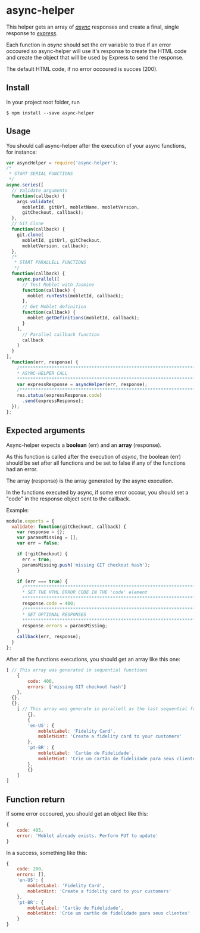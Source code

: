 
# async-helper

This helper gets an array of _[async](https://www.npmjs.com/package/async)_ responses and create a final, single response to _[express](https://www.npmjs.com/package/express)_.

Each function in _async_ should set the err variable to true if an error occoured so async-helper will use it's response to create the HTML code and create the object that will be used by Express to send the response.

The default HTML code, if no error occoured is succes (200).
## Install

In your project root folder, run

```
$ npm install --save async-helper
```

## Usage

You should call async-helper after the execution of your async functions, for instance:

```javascript
var asyncHelper = require('async-helper');
/*
 * START SERIAL FUNCTIONS
 */
async.series([
  // Validate arguments
  function(callback) {
    args.validate(
      mobletId, gitUrl, mobletName, mobletVersion,
      gitCheckout, callback);
  },
  // GIT Clone
  function(callback) {
    git.clone(
      mobletId, gitUrl, gitCheckout,
      mobletVersion, callback);
  },
  /*
   * START PARALLELL FUNCTIONS
   */
  function(callback) {
    async.parallel([
      // Test Moblet with Jasmine
      function(callback) {
        moblet.runTests(mobletId, callback);
      },
      // Get Moblet definition
      function(callback) {
        moblet.getDefinitions(mobletId, callback);
      }
    ],
      // Parallel callback function
      callback
    )
  }
],
  function(err, response) {
    /***************************************************************************
    * ASYNC-HELPER CALL
    ***************************************************************************/
    var expressResponse = asyncHelper(err, response);
    /**************************************************************************/
    res.status(expressResponse.code)
      .send(expressResponse);
  });
};
```
## Expected arguments

Async-helper expects a **boolean** (err) and an **array** (response).

As this function is called after the execution of _async_, the boolean (err) should be set after all functions and be set to false if any of the functions had an error.

The array (response) is the array generated by the async execution.

In the functions executed by async, if some error occour, you should set a "code" in the response object sent to the callback.

Example:

```javascript
module.exports = {
  validate: function(gitCheckout, callback) {
    var response = {};
    var paramsMissing = [];
    var err = false;

    if (!gitCheckout) {
      err = true;
      paramsMissing.push('missing GIT checkout hash');
    }

    if (err === true) {
      /*************************************************************************
      * SET THE HTML ERROR CODE IN THE 'code' element
      *************************************************************************/
      response.code = 400;
      /*************************************************************************
      * SET OPTIONAL RESPONSES
      *************************************************************************/
      response.errors = paramsMissing;
    }
    callback(err, response);
  }
};
```
After all the functions executions, you should get an array like this one:

```javascript
[ // This array was generated in sequential functions
	{
		code: 400,
		errors: ['missing GIT checkout hash']
	},
  {},
  {},
	[ // This array was generate in parallell as the last sequential function
		{},
		{
		'en-US': {
			mobletLabel: 'Fidelity Card',
			mobletHint: 'Create a fidelity card to your customers'
		},
		'pt-BR': {
			mobletLabel: 'Cartão de Fidelidade',
			mobletHint: 'Crie um cartão de fidelidade para seus clientes'
		},
		{}
	]
]
```

## Function return

If some error occoured, you should get an object like this:
```javascript
{
	code: 405,
	error: 'Moblet already exists. Perform PUT to update'
}
```

In a success, something like this:

```javascript
{
	code: 200,
	errors: [],
	'en-US': {
		mobletLabel: 'Fidelity Card',
		mobletHint: 'Create a fidelity card to your customers'
	},
	'pt-BR': {
		mobletLabel: 'Cartão de Fidelidade',
		mobletHint: 'Crie um cartão de fidelidade para seus clientes'
	}
}
```
